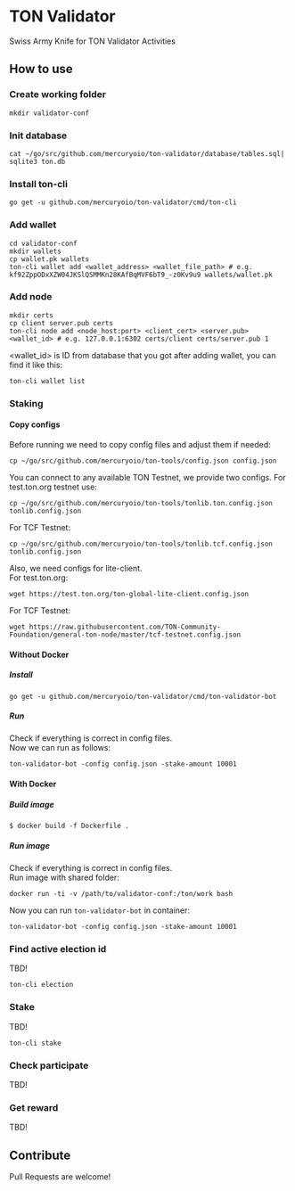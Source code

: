 # TON Validator 
Swiss Army Knife for TON Validator Activities

## How to use

### Create working folder
```
mkdir validator-conf
```

### Init database
```
cat ~/go/src/github.com/mercuryoio/ton-validator/database/tables.sql| sqlite3 ton.db
```

### Install ton-cli
```
go get -u github.com/mercuryoio/ton-validator/cmd/ton-cli
```

### Add wallet
```
cd validator-conf
mkdir wallets
cp wallet.pk wallets
ton-cli wallet add <wallet_address> <wallet_file_path> # e.g. kf92ZppODxXZW04JKSlQSMMKn28KAfBqMVF6bT9_-z0Kv9u9 wallets/wallet.pk
```

### Add node
```
mkdir certs
cp client server.pub certs
ton-cli node add <node_host:port> <client_cert> <server.pub> <wallet_id> # e.g. 127.0.0.1:6302 certs/client certs/server.pub 1
```
<wallet_id> is ID from database that you got after adding wallet, you can find it like this:
```
ton-cli wallet list
```

### Staking
#### Copy configs
Before running we need to copy config files and adjust them if needed:
```
cp ~/go/src/github.com/mercuryoio/ton-tools/config.json config.json
```
You can connect to any available TON Testnet, we provide two configs.
For test.ton.org testnet use:
```
cp ~/go/src/github.com/mercuryoio/ton-tools/tonlib.ton.config.json tonlib.config.json
```
For TCF Testnet:
```
cp ~/go/src/github.com/mercuryoio/ton-tools/tonlib.tcf.config.json tonlib.config.json
```
Also, we need configs for lite-client.  
For test.ton.org:
```
wget https://test.ton.org/ton-global-lite-client.config.json
```
For TCF Testnet:
```
wget https://raw.githubusercontent.com/TON-Community-Foundation/general-ton-node/master/tcf-testnet.config.json
```
#### Without Docker
##### Install
```
go get -u github.com/mercuryoio/ton-validator/cmd/ton-validator-bot
```

##### Run
Check if everything is correct in config files.  
Now we can run as follows:
```
ton-validator-bot -config config.json -stake-amount 10001
```

#### With Docker
##### Build image
```
$ docker build -f Dockerfile .
```

##### Run image
Check if everything is correct in config files.  
Run image with shared folder:
```
docker run -ti -v /path/to/validator-conf:/ton/work bash
```
Now you can run `ton-validator-bot` in container:
```
ton-validator-bot -config config.json -stake-amount 10001
```
### Find active election id
TBD!
```
ton-cli election 
```

### Stake
TBD!
```
ton-cli stake
```

### Check participate
TBD!


### Get reward
TBD!

## Contribute
Pull Requests are welcome!